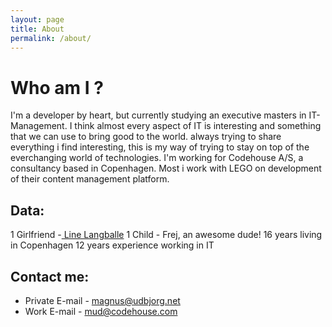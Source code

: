```yaml
---
layout: page
title: About
permalink: /about/
---
```

# Who am I ?

I'm a developer by heart, but currently studying an executive masters in IT-Management. I think almost every aspect of IT is interesting and something that we can use to bring good to the world. always trying to share everything i find interesting, this is my way of trying to stay on top of the everchanging world of technologies.
 I'm working for Codehouse A/S, a consultancy based in Copenhagen. Most i work with LEGO on development of their content management platform.

## Data:

1 Girlfriend -[ Line Langballe](http://www.linelangballe.dk)
 1 Child - Frej, an awesome dude!
 16 years living in Copenhagen
 12 years experience working in IT

## Contact me:

* Private E-mail - magnus@udbjorg.net
* Work E-mail - mud@codehouse.com